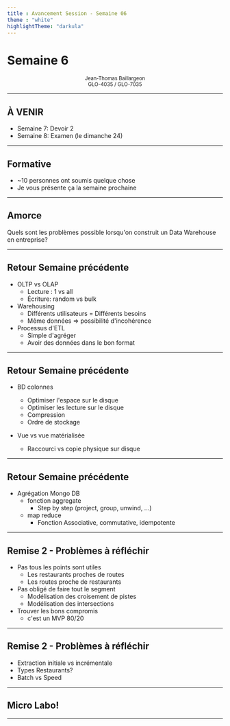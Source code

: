 ```yaml
---
title : Avancement Session - Semaine 06 
theme : "white" 
highlightTheme: "darkula"
---
```


# Semaine 6

<small><div align=center>Jean-Thomas Baillargeon</small>   
<small>GLO-4035 / GLO-7035</small>  </div>

---

## À VENIR

* Semaine 7: Devoir 2
* Semaine 8: Examen (le dimanche 24)

---

## Formative

* ~10 personnes ont soumis quelque chose
* Je vous présente ça la semaine prochaine

---

## Amorce
Quels sont les problèmes possible lorsqu'on construit un Data Warehouse en entreprise?

---

## Retour Semaine précédente

* OLTP vs OLAP
  * Lecture : 1 vs all
  * Écriture: random vs bulk
* Warehousing
  * Différents utilisateurs = Différents besoins  
  * Même données => possibilité d'incohérence
* Processus d'ETL 
  * Simple d'agréger 
  * Avoir des données dans le bon format 

---

## Retour Semaine précédente

* BD colonnes
  * Optimiser l'espace sur le disque 
  * Optimiser les lecture sur le disque 
  * Compression
  * Ordre de stockage

* Vue vs vue matérialisée
  * Raccourci vs copie physique sur disque

---

## Retour Semaine précédente

* Agrégation Mongo DB
  * fonction aggregate
    * Step by step (project, group, unwind, ...)
  * map reduce
    * Fonction Associative, commutative, idempotente

---

## Remise 2 - Problèmes à réfléchir

* Pas tous les points sont utiles
  * Les restaurants proches de routes
  * Les routes proche de restaurants
* Pas obligé de faire tout le segment
  * Modélisation des croisement de pistes 
  * Modélisation des intersections
* Trouver les bons compromis
  * c'est un MVP 80/20

---


## Remise 2 - Problèmes à réfléchir

* Extraction initiale vs incrémentale
* Types Restaurants?
* Batch vs Speed

---

## Micro Labo!

---
